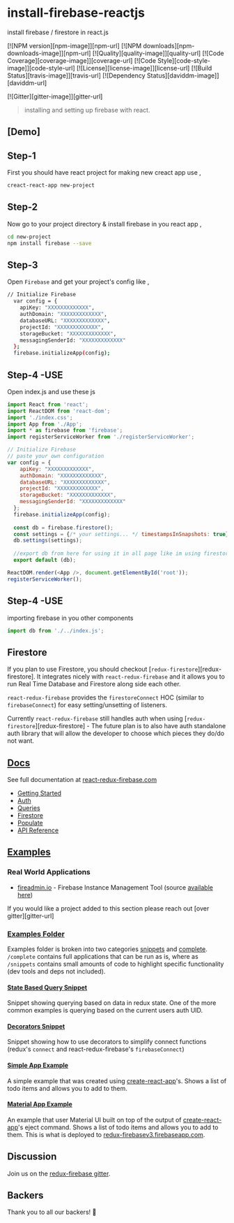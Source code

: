 # install-firebase-reactjs
install firebase / firestore in react.js 

[![NPM version][npm-image]][npm-url]
[![NPM downloads][npm-downloads-image]][npm-url]
[![Quality][quality-image]][quality-url]
[![Code Coverage][coverage-image]][coverage-url]
[![Code Style][code-style-image]][code-style-url]
[![License][license-image]][license-url]
[![Build Status][travis-image]][travis-url]
[![Dependency Status][daviddm-image]][daviddm-url]

[![Gitter][gitter-image]][gitter-url]


> installing and setting up firebase with react.

## [Demo]

## Step-1

First you should have react project for making new creact app use ,
```bash
creact-react-app new-project
```
## Step-2

Now go to your project directory & install firebase in you react app ,
```bash
cd new-project
npm install firebase --save
```

## Step-3

Open `Firebase` and  get your project's config like ,
```bash
// Initialize Firebase
  var config = {
    apiKey: "XXXXXXXXXXXXX",
    authDomain: "XXXXXXXXXXXXX",
    databaseURL: "XXXXXXXXXXXXX",
    projectId: "XXXXXXXXXXXXX",
    storageBucket: "XXXXXXXXXXXXX",
    messagingSenderId: "XXXXXXXXXXXXX"
  };
  firebase.initializeApp(config);
  ```
  
## Step-4 -USE

Open index.js and use these js
```javascript
import React from 'react';
import ReactDOM from 'react-dom';
import './index.css';
import App from './App';
import * as firebase from 'firebase';
import registerServiceWorker from './registerServiceWorker';

// Initialize Firebase
// paste your own configuration
var config = {
    apiKey: "XXXXXXXXXXXXX",
    authDomain: "XXXXXXXXXXXXX",
    databaseURL: "XXXXXXXXXXXXX",
    projectId: "XXXXXXXXXXXXX",
    storageBucket: "XXXXXXXXXXXXX",
    messagingSenderId: "XXXXXXXXXXXXX"
  };
  firebase.initializeApp(config);
  
  const db = firebase.firestore();
  const settings = {/* your settings... */ timestampsInSnapshots: true};
  db.settings(settings);
  
  //export db from here for using it in all page like im using firestore so for acceccing firestore in all pages we use db , 
  export default (db);

ReactDOM.render(<App />, document.getElementById('root'));
registerServiceWorker();

```



## Step-4 -USE

importing firebase in you other components

```jsx
import db from './../index.js';
```


## Firestore

If you plan to use Firestore, you should checkout [`redux-firestore`][redux-firestore]. It integrates nicely with `react-redux-firebase` and it allows you to run Real Time Database and Firestore along side each other.

`react-redux-firebase` provides the `firestoreConnect` HOC (similar to `firebaseConnect`) for easy setting/unsetting of listeners.

Currently `react-redux-firebase` still handles auth when using [`redux-firestore`][redux-firestore] - The future plan is to also have auth standalone auth library that will allow the developer to choose which pieces they do/do not want.

## [Docs](http://react-redux-firebase.com)
See full documentation at [react-redux-firebase.com](http://react-redux-firebase.com)

* [Getting Started](http://react-redux-firebase.com/docs/getting_started)
* [Auth](http://react-redux-firebase.com/docs/auth)
* [Queries](http://react-redux-firebase.com/docs/queries)
* [Firestore](http://react-redux-firebase.com/docs/firestore)
* [Populate](http://react-redux-firebase.com/docs/populate)
* [API Reference](http://react-redux-firebase.com/docs/api)

## [Examples](examples)

### Real World Applications
* [fireadmin.io](http://fireadmin.io) - Firebase Instance Management Tool (source [available here](https://github.com/prescottprue/fireadmin))

If you would like a project added to this section please reach out [over gitter][gitter-url]

### [Examples Folder](examples)

Examples folder is broken into two categories [snippets](examples/snippets) and [complete](examples/complete). `/complete` contains full applications that can be run as is, where as `/snippets` contains small amounts of code to highlight specific functionality (dev tools and deps not included).

#### [State Based Query Snippet](examples/snippets/stateBasedQuery)

Snippet showing querying based on data in redux state. One of the more common examples is querying based on the current users auth UID.

#### [Decorators Snippet](examples/snippets/decorators)

Snippet showing how to use decorators to simplify connect functions (redux's `connect` and react-redux-firebase's `firebaseConnect`)

#### [Simple App Example](examples/complete/simple)

A simple example that was created using [create-react-app](https://github.com/facebookincubator/create-react-app)'s. Shows a list of todo items and allows you to add to them.

#### [Material App Example](examples/complete/material)

An example that user Material UI built on top of the output of [create-react-app](https://github.com/facebookincubator/create-react-app)'s eject command.  Shows a list of todo items and allows you to add to them. This is what is deployed to [redux-firebasev3.firebaseapp.com](https://redux-firebasev3.firebaseapp.com/).

## Discussion

Join us on the [redux-firebase gitter](https://gitter.im/redux-firebase/Lobby).


## Backers

Thank you to all our backers! 🙏

